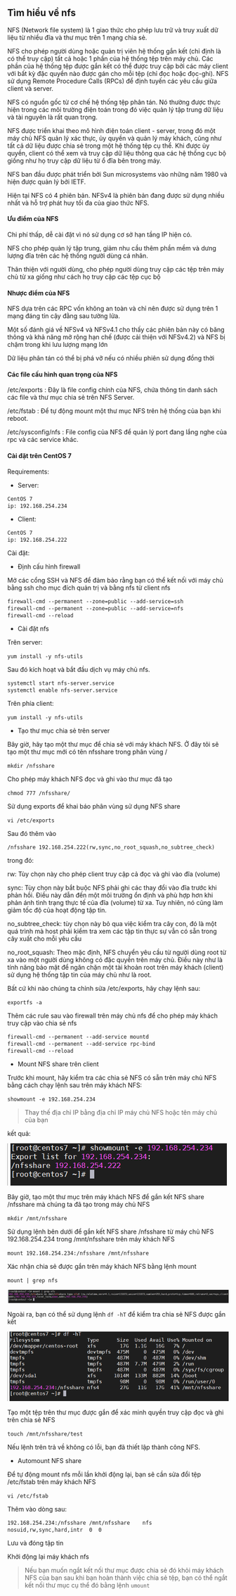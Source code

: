 ## Tìm hiểu về nfs

NFS (Network file system) là 1 giao thức cho phép lưu trữ và truy xuất dữ liệu từ nhiều đĩa và thư mục trên 1 mạng chia sẻ.

NFS cho phép người dùng hoặc quản trị viên hệ thống gắn kết (chỉ định là có thể truy cập) tất cả hoặc 1 phần của hệ thống tệp trên máy chủ. Các phần của hệ thống tệp được gắn kết có thể được truy cập bởi các máy client với bất kỳ đặc quyền nào được gán cho mỗi tệp (chỉ đọc hoặc đọc-ghi). NFS sử dụng Remote Procedure Calls (RPCs) để định tuyến các yêu cầu giữa client và server.

NFS có nguồn gốc từ cơ chế hệ thống tệp phân tán. Nó thường được thực hiện trong các môi trường điện toán trong đó việc quản lý tập trung dữ liệu và tài nguyên là rất quan trọng.

NFS được triển khai theo mô hình điện toán client - server, trong đó một máy chủ NFS quản lý xác thực, ủy quyền và quản lý máy khách, cũng như tất cả dữ liệu được chia sẻ trong một hệ thống tệp cụ thể. Khi được ủy quyền, client có thể xem và truy cập dữ liệu thông qua các hệ thống cục bộ giống như họ truy cập dữ liệu từ ổ đĩa bên trong máy.

NFS ban đầu được phát triển bởi Sun microsystems vào những năm 1980 và hiện được quản lý bởi IETF.

Hiện tại NFS có 4 phiên bản. NFSv4 là phiên bản đang được sử dụng nhiều nhất và hỗ trợ phát huy tối đa của giao thức NFS.

#### Ưu điểm của NFS

Chi phí thấp, dễ cài đặt vì nó sử dụng cơ sở hạn tầng IP hiện có.

NFS cho phép quản lý tập trung, giảm nhu cầu thêm phần mềm và dưng lượng đĩa trên các hệ thống người dùng cá nhân.

Thân thiện với người dùng, cho phép người dùng truy cập các tệp trên máy chủ từ xa giống như cách họ truy cập các tệp cục bộ

#### Nhược điểm của NFS

NFS dựa trên các RPC vốn không an toàn và chỉ nên được sử dụng trên 1 mạng đáng tin cậy đằng sau tường lửa.

Một số đánh giá về NFSv4 và NFSv4.1 cho thấy các phiên bản này có băng thông và khả năng mở rộng hạn chế (được cải thiện với NFSv4.2) và NFS bị chậm trong khi lưu lượng mạng lớn

Dữ liệu phân tán có thể bị phá vỡ nếu có nhiều phiên sử dụng đồng thời

#### Các file cấu hình quan trọng của NFS

/etc/exports : Đây là file config chính của NFS, chứa thông tin danh sách các file và thư mục chia sẻ trên NFS Server.

/etc/fstab : Để tự động mount một thư mục NFS trên hệ thống của bạn khi reboot.

/etc/sysconfig/nfs : File config của NFS để quản lý port đang lắng nghe của rpc và các service khác.

#### Cài đặt trên CentOS 7

Requirements:

- Server:

```
CentOS 7
ip: 192.168.254.234
```

- Client:

```
CentOS 7
ip: 192.168.254.222
```

Cài đặt:

- Định cấu hình firewall

Mở các cổng SSH và NFS để đảm bảo rằng bạn có thể kết nối với máy chủ bằng ssh cho mục đích quản trị và bằng nfs từ client nfs

```
firewall-cmd --permanent --zone=public --add-service=ssh
firewall-cmd --permanent --zone=public --add-service=nfs
firewall-cmd --reload
```

- Cài đặt nfs

Trên server:

`yum install -y nfs-utils`

Sau đó kích hoạt và bắt đầu dịch vụ máy chủ nfs.

```
systemctl start nfs-server.service
systemctl enable nfs-server.service
```

Trên phía client:

`yum install -y nfs-utils`

- Tạo thư mục chia sẻ trên server

Bây giờ, hãy tạo một thư mục để chia sẻ với máy khách NFS. Ở đây tôi sẽ tạo một thư mục mới có tên nfsshare trong phân vùng /

`mkdir /nfsshare`

Cho phép máy khách NFS đọc và ghi vào thư mục đã tạo

`chmod 777 /nfsshare/`

Sử dụng exports để khai báo phân vùng sử dụng NFS share

`vi /etc/exports`

Sau đó thêm vào

```
/nfsshare 192.168.254.222(rw,sync,no_root_squash,no_subtree_check)
```

trong đó:

rw: Tùy chọn này cho phép client truy cập cả đọc và ghi vào đĩa (volume)

sync: Tùy chọn này bắt buộc NFS phải ghi các thay đổi vào đĩa trước khi phản hồi. Điều này dẫn đến một môi trường ổn định và phù hợp hơn khi phản ánh tình trạng thực tế của đĩa (volume) từ xa. Tuy nhiên, nó cũng làm giảm tốc độ của hoạt động tập tin.

no_subtree_check: tùy chọn này bỏ qua việc kiểm tra cây con, đó là một quá trình mà host phải kiểm tra xem các tập tin thực sự vẫn có sẵn trong cây xuất cho mỗi yêu cầu

no_root_squash: Theo mặc định, NFS chuyển yêu cầu từ người dùng root từ xa vào một người dùng không có đặc quyền trên máy chủ. Điều này như là tính năng bảo mật để ngăn chặn một tài khoản root trên máy khách (client) sử dụng hệ thống tập tin của máy chủ như là root.

Bất cứ khi nào chúng ta chỉnh sửa /etc/exports, hãy chạy lệnh sau:

`exportfs -a`

Thêm các rule sau vào firewall trên máy chủ nfs để cho phép máy khách truy cập vào chia sẻ nfs

```
firewall-cmd --permanent --add-service mountd
firewall-cmd --permanent --add-service rpc-bind
firewall-cmd --reload
```

- Mount NFS share trên client

Trước khi mount, hãy kiểm tra các chia sẻ NFS có sẵn trên máy chủ NFS bằng cách chạy lệnh sau trên máy khách NFS:

`showmount -e 192.168.254.234`

> Thay thế địa chỉ IP bằng địa chỉ IP máy chủ NFS hoặc tên máy chủ của bạn

kết quả:

<img src="img/66.png">

Bây giờ, tạo một thư mục trên máy khách NFS để gắn kết NFS share /nfsshare mà chúng ta đã tạo trong máy chủ NFS

`mkdir /mnt/nfsshare`

Sử dụng lệnh bên dưới để gắn kết NFS share /nfsshare từ máy chủ NFS 192.168.254.234 trong /mnt/nfsshare trên máy khách NFS

`mount 192.168.254.234:/nfsshare /mnt/nfsshare`

Xác nhận chia sẻ được gắn trên máy khách NFS bằng lệnh mount

`mount | grep nfs`

<img src="img/67.png">

Ngoài ra, bạn có thể sử dụng lệnh `df -hT` để kiểm tra chia sẻ NFS được gắn kết

<img src="img/68.png">

Tạo một tệp trên thư mục được gắn để xác minh quyền truy cập đọc và ghi trên chia sẻ NFS

`touch /mnt/nfsshare/test`

Nếu lệnh trên trả về không có lỗi, bạn đã thiết lập thành công NFS.

- Automount NFS share

Để tự động mount nfs mỗi lần khởi động lại, bạn sẽ cần sửa đổi tệp /etc/fstab trên máy khách NFS

`vi /etc/fstab`

Thêm vào dòng sau:

```
192.168.254.234:/nfsshare /mnt/nfsshare    nfs     nosuid,rw,sync,hard,intr  0  0
```

Lưu và đóng tập tin

Khởi động lại máy khách nfs

> Nếu bạn muốn ngắt kết nối thư mục được chia sẻ đó khỏi máy khách NFS của bạn sau khi bạn hoàn thành việc chia sẻ tệp, bạn có thể ngắt kết nối thư mục cụ thể đó bằng lệnh `umount`